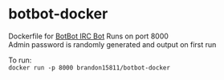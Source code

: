 
botbot-docker
=============
Dockerfile for [BotBot IRC Bot](https://github.com/BotBotMe/botbot-web)
Runs on port 8000  
Admin password is randomly generated and output on first run  

To run:  
`docker run -p 8000 brandon15811/botbot-docker`
